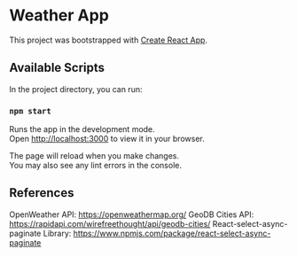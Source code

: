 # Weather App

This project was bootstrapped with [Create React App](https://github.com/facebook/create-react-app).

## Available Scripts

In the project directory, you can run:

### `npm start`

Runs the app in the development mode.\
Open [http://localhost:3000](http://localhost:3000) to view it in your browser.

The page will reload when you make changes.\
You may also see any lint errors in the console.

## References

OpenWeather API: https://openweathermap.org/
GeoDB Cities API: https://rapidapi.com/wirefreethought/api/geodb-cities/
React-select-async-paginate Library: https://www.npmjs.com/package/react-select-async-paginate

